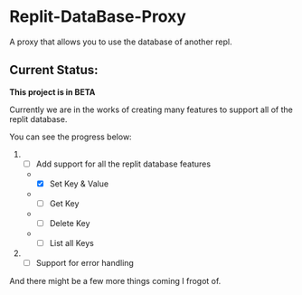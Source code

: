 # Replit-DataBase-Proxy
A proxy that allows you to use the database of another repl.

## Current Status:

**This project is in BETA**

Currently we are in the works of creating many features to support all of the replit database.

You can see the progress below:

1. - [ ] Add support for all the replit database features
    * - [X] Set Key & Value
    * - [ ] Get Key
    * - [ ] Delete Key
    * - [ ] List all Keys
2. - [ ] Support for error handling

And there might be a few more things coming I frogot of.
